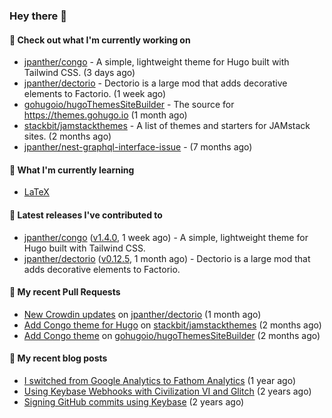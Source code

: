 ### Hey there 👋

#### 👷 Check out what I'm currently working on

- [jpanther/congo](https://github.com/jpanther/congo) - A simple, lightweight theme for Hugo built with Tailwind CSS. (3 days ago)
- [jpanther/dectorio](https://github.com/jpanther/dectorio) - Dectorio is a large mod that adds decorative elements to Factorio. (1 week ago)
- [gohugoio/hugoThemesSiteBuilder](https://github.com/gohugoio/hugoThemesSiteBuilder) - The source for https://themes.gohugo.io (1 month ago)
- [stackbit/jamstackthemes](https://github.com/stackbit/jamstackthemes) - A list of themes and starters for JAMstack sites. (2 months ago)
- [jpanther/nest-graphql-interface-issue](https://github.com/jpanther/nest-graphql-interface-issue) -  (7 months ago)

#### 🌱 What I'm currently learning
- [LaTeX](https://www.latex-project.org)

#### 🔭 Latest releases I've contributed to

- [jpanther/congo](https://github.com/jpanther/congo) ([v1.4.0](https://github.com/jpanther/congo/releases/tag/v1.4.0), 1 week ago) - A simple, lightweight theme for Hugo built with Tailwind CSS.
- [jpanther/dectorio](https://github.com/jpanther/dectorio) ([v0.12.5](https://github.com/jpanther/dectorio/releases/tag/v0.12.5), 1 month ago) - Dectorio is a large mod that adds decorative elements to Factorio.

#### 🔨 My recent Pull Requests

- [New Crowdin updates](https://github.com/jpanther/dectorio/pull/209) on [jpanther/dectorio](https://github.com/jpanther/dectorio) (1 month ago)
- [Add Congo theme for Hugo](https://github.com/stackbit/jamstackthemes/pull/250) on [stackbit/jamstackthemes](https://github.com/stackbit/jamstackthemes) (2 months ago)
- [Add Congo theme](https://github.com/gohugoio/hugoThemesSiteBuilder/pull/69) on [gohugoio/hugoThemesSiteBuilder](https://github.com/gohugoio/hugoThemesSiteBuilder) (2 months ago)

#### 📜 My recent blog posts

- [I switched from Google Analytics to Fathom Analytics](https://jamespanther.com/writings/i-switched-from-google-analytics-to-fathom-analytics/) (1 year ago)
- [Using Keybase Webhooks with Civilization VI and Glitch](https://jamespanther.com/writings/using-keybase-webhooks-with-civilization-vi/) (2 years ago)
- [Signing GitHub commits using Keybase](https://jamespanther.com/writings/signing-github-commits-using-keybase/) (2 years ago)

